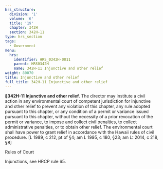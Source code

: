 ```yaml
---
hrs_structure:
  division: '1'
  volume: '6'
  title: '19'
  chapter: 342H
  section: 342H-11
type: hrs_section
tags:
  - Government
menu:
  hrs:
    identifier: HRS_0342H-0011
    parent: HRS0342H
    name: 342H-11 Injunctive and other relief
weight: 80070
title: Injunctive and other relief
full_title: 342H-11 Injunctive and other relief
---
```

**§342H-11 Injunctive and other relief.** The director may institute a civil action in any environmental court of competent jurisdiction for injunctive and other relief to prevent any violation of this chapter, any rule adopted pursuant to this chapter, or any condition of a permit or variance issued pursuant to this chapter, without the necessity of a prior revocation of the permit or variance, to impose and collect civil penalties, to collect administrative penalties, or to obtain other relief. The environmental court shall have power to grant relief in accordance with the Hawaii rules of civil procedure. [L 1989, c 212, pt of §4; am L 1995, c 180, §23; am L: 2014, c 218, §8]

Rules of Court

Injunctions, see HRCP rule 65.
